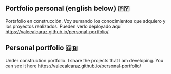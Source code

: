 ## Portfolio personal (english below) :paraguay:

Portafolio en construcción. Voy sumando los conocimientos que adquiero y los proyectos realizados. Pueden verlo deployado aquí https://valeealcaraz.github.io/personal-portfolio/

## Personal portfolio :gb:

Under construction portfolio. I share the projects that I am developing. You can see it here https://valeealcaraz.github.io/personal-portfolio/

